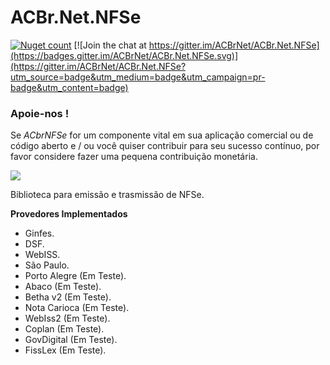# ACBr.Net.NFSe
[![Nuget count](http://img.shields.io/nuget/v/ACBr.Net.NFSe.svg)](https://www.nuget.org/packages/ACBr.Net.NFSe/)
[![Join the chat at https://gitter.im/ACBrNet/ACBr.Net.NFSe](https://badges.gitter.im/ACBrNet/ACBr.Net.NFSe.svg)](https://gitter.im/ACBrNet/ACBr.Net.NFSe?utm_source=badge&utm_medium=badge&utm_campaign=pr-badge&utm_content=badge)

### Apoie-nos !
Se *ACbrNFSe* for um componente vital em sua aplicação comercial ou de código aberto e / ou você quiser contribuir para seu sucesso contínuo, por favor considere fazer uma pequena contribuição monetária.

<a href="https://www.padrim.com.br/acbrnet" target="_blank"><img src="https://static-cdn.jtvnw.net/jtv_user_pictures/panel-148507617-image-b57c679ef728c74b-320-320.png"></a>

Biblioteca para emissão e trasmissão de NFSe.

**Provedores Implementados**
- Ginfes.
- DSF.
- WebISS.
- São Paulo.
- Porto Alegre (Em Teste).
- Abaco (Em Teste).
- Betha v2 (Em Teste).
- Nota Carioca (Em Teste).
- WebIss2 (Em Teste).
- Coplan (Em Teste).
- GovDigital (Em Teste).
- FissLex (Em Teste).

